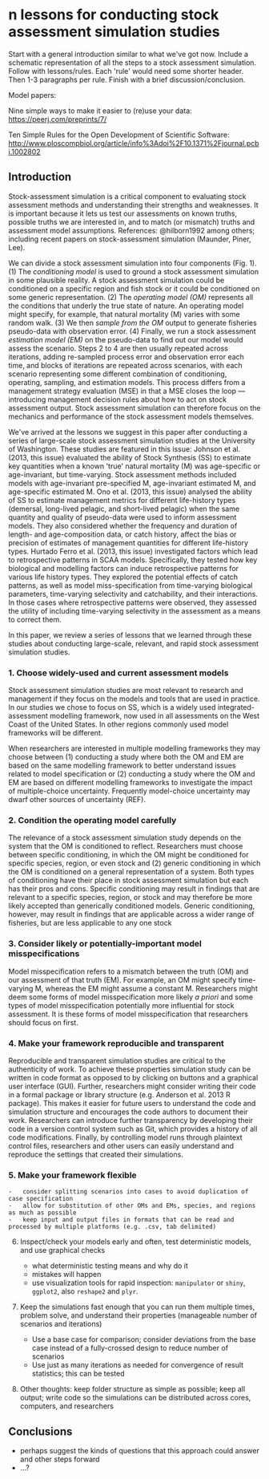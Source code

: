 # n lessons for conducting stock assessment simulation studies

Start with a general introduction similar to what we've got now. Include a schematic representation of all the steps to a stock assessment simulation. Follow with lessons/rules. Each 'rule' would need some shorter header. Then 1-3 paragraphs per rule. Finish with a brief discussion/conclusion.

Model papers:

Nine simple ways to make it easier to (re)use your data:\
https://peerj.com/preprints/7/

Ten Simple Rules for the Open Development of Scientific Software:\
http://www.ploscompbiol.org/article/info%3Adoi%2F10.1371%2Fjournal.pcbi.1002802

Introduction
------------

Stock-assessment simulation is a critical component to evaluating stock assessment methods and understanding their strengths and weaknesses. It is important because it lets us test our assessments on known truths, possible truths we are interested in, and to match (or mismatch) truths and assessment model assumptions. References: @hilborn1992 among others; including recent papers on stock-assessment simulation (Maunder, Piner, Lee).

We can divide a stock assessment simulation into four components (Fig. 1). (1) The *conditioning model* is used to ground a stock assessment simulation in some plausible reality. A stock assessment simulation could be conditioned on a specific region and fish stock or it could be conditioned on some generic representation. (2) The *operating model (OM)* represents all the conditions that underly the true state of nature. An operating model might specify, for example, that natural mortality (M) varies with some random walk. (3) We then *sample from the OM* output to generate fisheries pseudo-data with observation error. (4) Finally, we run a stock assessment *estimation model (EM)* on the pseudo-data to find out our model would assess the scenario. Steps 2 to 4 are then usually repeated across iterations, adding re-sampled process error and observation error each time, and blocks of iterations are repeated across scenarios, with each scenario representing some different combination of conditioning, operating, sampling, and estimation models. This process differs from a management strategy evaluation (MSE) in that a MSE closes the loop — introducing management decision rules about how to act on stock assessment output.  Stock assessment simulation can therefore focus on the mechanics and performance of the stock assessment models themselves.

We've arrived at the lessons we suggest in this paper after conducting a series of large-scale stock assessment simulation studies at the University of Washington. These studies are featured in this issue: Johnson et al. (2013, this issue) evaluated the ability of Stock Synthesis (SS) to estimate key quantities when a known 'true' natural mortality (M) was age-specific or age-invariant, but time-varying. Stock assessment methods included models with age-invariant pre-specified M, age-invariant estimated M, and age-specific estimated M. Ono et al. (2013, this issue) analysed the ability of SS to estimate management metrics for different life-history types (demersal, long-lived pelagic, and short-lived pelagic) when the same quantity and quality of pseudo-data were used to inform assessment models. They also considered whether the frequency and duration of length- and age-composition data, or catch history, affect the bias or precision of estimates of management quantities for different life-history types. Hurtado Ferro et al. (2013, this issue) investigated factors which lead to retrospective patterns in SCAA models. Specifically, they tested how key biological and modelling factors can induce retrospective patterns for various life history types. They explored the potential effects of catch patterns, as well as model miss-specification from time-varying biological parameters, time-varying selectivity and catchability, and their interactions. In those cases where retrospective patterns were observed, they assessed the utility of including time-varying selectivity in the assessment as a means to correct them. 

In this paper, we review a series of lessons that we learned through these studies about conducting large-scale, relevant, and rapid stock assessment simulation studies.

### 1. Choose widely-used and current assessment models
Stock assessment simulation studies are most relevant to research and management if they focus on the models and tools that are used in practice.  In our studies we chose to focus on SS, which is a widely used integrated-assessment modelling framework, now used in all assessments on the West Coast of the United States. In other regions commonly used model frameworks will be different.

When researchers are interested in multiple  modelling frameworks they may choose between (1) conducting a study where both the OM and EM are based on the same modelling framework to better understand issues related to model specification or (2) conducting a study where the OM and EM are based on different modelling frameworks to investigate the impact of multiple-choice uncertainty. Frequently model-choice uncertainty may dwarf other sources of uncertainty (REF).


### 2. Condition the operating model carefully
The relevance of a stock assessment simulation study depends on the system that the OM is conditioned to reflect. Researchers must choose between specific conditioning, in which the OM might be conditioned for specific species, region, or even stock and (2) generic conditioning in which the OM is conditioned on a general representation of a system. Both types of conditioning have their place in stock assessment simulation but each has their pros and cons.  Specific conditioning may result in findings that are relevant to a specific species, region, or stock and may therefore be more likely accepted than generically conditioned models. Generic conditioning, however, may result in findings that are applicable across a wider range of fisheries, but are less applicable to any one stock

### 3. Consider likely or potentially-important model misspecifications 
Model misspecification refers to a mismatch between the truth (OM) and our assessment of that truth (EM). For example, an OM might specify time-varying M, whereas the EM might assume a constant M. Researchers might deem some forms of model misspecification more likely *a priori* and some types of model misspecification potentially more influential for stock assessment. It is these forms of model misspecification that researchers should focus on first.

### 4. Make your framework reproducible and transparent
Reproducible and transparent simulation studies are critical to the authenticity of work. To achieve these properties simulation study can be written in code format as opposed to by clicking on buttons and a graphical user interface (GUI). Further, researchers might consider writing their code in a formal package or library structure (e.g. Anderson et al. 2013 R package). This makes it easier for future users to understand the code and simulation structure and encourages the code authors to document their work. Researchers can introduce further transparency by developing their code in a version control system such as Git, which provides a history of all code modifications. Finally, by controlling model runs through plaintext control files, researchers and other users can easily understand and reproduce the settings that created their simulations.

### 5. Make your framework flexible
    -   consider splitting scenarios into cases to avoid duplication of case specification
    -   allow for substitution of other OMs and EMs, species, and regions as much as possible
    -   keep input and output files in formats that can be read and processed by multiple platforms (e.g. .csv, tab delimited)

6.  Inspect/check your models early and often, test deterministic models, and use graphical checks
    -   what deterministic testing means and why do it
    -   mistakes will happen
    -   use visualization tools for rapid inspection: `manipulator` or `shiny`, `ggplot2`, also `reshape2` and `plyr`.

7.  Keep the simulations fast enough that you can run them multiple times, problem solve, and understand their properties (manageable number of scenarios and iterations)
    -   Use a base case for comparison; consider deviations from the base case instead of a fully-crossed design to reduce number of scenarios
    -   Use just as many iterations as needed for convergence of result statistics; this can be tested

8.  Other thoughts: keep folder structure as simple as possible; keep all output; write code so the simulations can be distributed across cores, computers, and researchers

Conclusions
-----------

-   perhaps suggest the kinds of questions that this approach could answer and other steps forward
-   ...?
